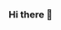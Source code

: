 ### Hi there 👋

<!--
**ankitmishra88/ankitmishra88** is a ✨ _special_ ✨ repository because its `README.md` (this file) appears on your GitHub profile.

Here are some ideas to get you started:

![Github Stats](https://github-readme-stats.vercel.app/api?username=ankitmishra88)

-->
